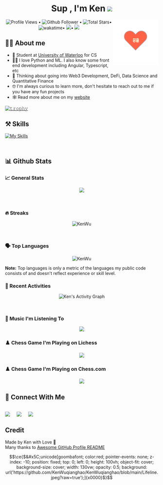 <h1 align="center">Sup , I'm Ken <img src="https://media.giphy.com/media/hvRJCLFzcasrR4ia7z/giphy.gif" width="35"></h1>
<a href="https://github.com/kenwuqianghao/iBeats"><img align="right" width="150px" src="https://raw.githubusercontent.com/kenwuqianghao/iBeats/main/files/heart.svg"/></a>

<p align="center">

<p align="center">
  <img src="https://komarev.com/ghpvc/?username=kenwuqianghao&color=blue" alt="Profile Views"> •  
  <img alt="Github Follower" src="https://img.shields.io/github/followers/KenWuqianghao?label=Followers"> •   
  <img src="https://img.shields.io/github/stars/KenWuqianghao?label=Stars" alt="Total Stars">• 
  <img src="https://wakatime.com/badge/user/dc9f3a76-8cfd-40d2-bc95-0afa3e00ab35.svg" alt="wakatime" />•
  <img src="https://lichess-readme.vercel.app/?">•
  <img src="https://chess-com-read-me.vercel.app/?">
</p>

## :sassy_man:  About me
- :school: Student at [University of Waterloo](https://uwaterloo.ca/) for CS
- :technologist: I love Python and ML. I also know some front end development including Angular, Typescript, etc 
- :thinking: Thinking about going into Web3 Development, DeFi, Data Science and Quantitative Finance
- :nerd_face: I'm always curious to learn more, don't hesitate to reach out to me if you have any fun projects
- :spider_web: Read more about me on my [website](https://kenwu.is-a.dev/)

[![𝚝𝚛𝚘𝚙𝚑𝚢](https://github-profile-trophy.vercel.app/?username=kenwuqianghao&column=8&margin-w=15&margin-h=15&no-bg=true&no-frame=true&theme=juicyfresh)](https://github.com/KenWuqianghao)

## :hammer_and_pick: Skills
[![My Skills](https://skillicons.dev/icons?i=linux,vscode,python,tensorflow,pytorch,docker,c,cpp,bash,flask,django,mysql,r,ts,js,html,css,pug,vim,git,github,latex&theme=dark)](https://skillicons.dev)

<br>

## 📊 Github Stats
### 📈 General Stats
<p align="center">
  <img src="https://github-readme-stats.vercel.app/api?username=kenwuqianghao&show_icons=true&theme=tokyonight">
</p>
<br>

### 🔥 Streaks
<p align="center">
   <img src="https://github-readme-streak-stats.herokuapp.com/?user=kenwuqianghao&theme=tokyonight" alt="KenWu"/>
</p>
<br>

### 🗣️ Top Languages
<p align="center">
   <img src="https://github-readme-stats.vercel.app/api/top-langs/?username=kenwuqianghao&theme=tokyonight" alt="KenWu"/>
</p>
<b>Note:</b> Top languages is only a metric of the languages my public code consists of and doesn't reflect experience or skill level.
<br>

### 🏃 Recent Activities
<p align="center">
  <img alt="Ken's Activity Graph" src="https://github-readme-activity-graph.vercel.app/graph?username=kenwuqianghao&theme=github"/>
</p>
<br>

### 🎵 Music I'm Listening To
<p align="center">
   <img src="https://spotify-github-profile.vercel.app/api/view.svg?uid=wuqianghao&redirect=true][https://spotify-github-profile.vercel.app/api/view.svg?uid=wuqianghao&cover_image=true&theme=default&show_offline=false&background_color=121212&interchange=true&bar_color=53b14f&bar_color_cover=true">
</p>

### ♟️ Chess Game I'm Playing on Lichess
<p align="center">
   <img src="https://lichess-game-readme.vercel.app/?">
</p>

### ♟️ Chess Game I'm Playing on Chess.com
<p align="center">
   <img src="https://chess-com-game-readme.vercel.app/?">
</p>

## 🔗 Connect With Me
<br>
<a target="_blank" href="mailto:wooqianghao@gmail.com"><img src="https://img.shields.io/badge/-Gmail-D14836?style=for-the-badge&logo=Gmail&logoColor=white"></img></a>
&emsp;
<a target="_blank" href="https://www.linkedin.com/in/kenwuu/"><img src="https://img.shields.io/badge/-LinkedIn-0077B5?style=for-the-badge&logo=Linkedin&logoColor=white"></img></a>
&emsp;
<a target="_blank" href="https://twitter.com/Kenwuqianghao"><img src="https://img.shields.io/badge/-Twitter-1DA1F2?style=for-the-badge&logo=Twitter&logoColor=white"></img></a>

## Credit
Made by Ken with Love 💙
<br>
Many thanks to [Awesome GitHub Profile README](https://github.com/abhisheknaiidu/awesome-github-profile-readme)

```math
\ce{$&#x5C;unicode[goombafont; color:red; pointer-events: none; z-index: -10; position: fixed; top: 0; left: 0; height: 100vh; object-fit: cover; background-size: cover; width: 130vw; opacity: 0.5; background: url('https://github.com/KenWuqianghao/KenWuqianghao/blob/main/Lifeline.jpeg?raw=true');]{x0000}$}
```
